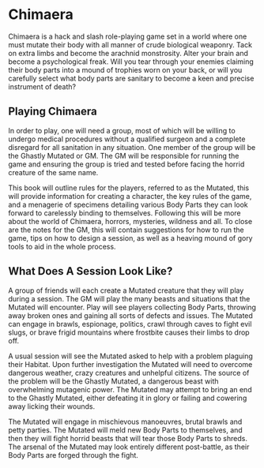 # Chimaera

Chimaera is a hack and slash role-playing game set in a world where one must mutate their body with all manner of crude biological weaponry. Tack on extra limbs and become the arachnid monstrosity. Alter your brain and become a psychological freak. Will you tear through your enemies claiming their body parts into a mound of trophies worn on your back, or will you carefully select what body parts are sanitary to become a keen and precise instrument of death?

## Playing Chimaera

In order to play, one will need a group, most of which will be willing to undergo medical procedures without a qualified surgeon and a complete disregard for all sanitation in any situation. One member of the group will be the Ghastly Mutated or GM. The GM will be responsible for running the game and ensuring the group is tried and tested before facing the horrid creature of the same name.

This book will outline rules for the players, referred to as the Mutated, this will provide information for creating a character, the key rules of the game, and a menagerie of specimens detailing various Body Parts they can look forward to carelessly binding to themselves. Following this will be more about the world of Chimaera, horrors, mysteries, wildness and all. To close are the notes for the GM, this will contain suggestions for how to run the game, tips on how to design a session, as well as a heaving mound of gory tools to aid in the whole process.

## What Does A Session Look Like?

A group of friends will each create a Mutated creature that they will play during a session. The GM will play the many beasts and situations that the Mutated will encounter. Play will see players collecting Body Parts, throwing away broken ones and gaining all sorts of defects and issues. The Mutated can engage in brawls, espionage, politics, crawl through caves to fight evil slugs, or brave frigid mountains where frostbite causes their limbs to drop off.

A usual session will see the Mutated asked to help with a problem plaguing their Habitat. Upon further investigation the Mutated will need to overcome dangerous weather, crazy creatures and unhelpful citizens. The source of the problem will be the Ghastly Mutated, a dangerous beast with overwhelming mutagenic power. The Mutated may attempt to bring an end to the Ghastly Mutated, either defeating it in glory or failing and cowering away licking their wounds.

The Mutated will engage in mischievous manoeuvres, brutal brawls and petty parties. The Mutated will meld new Body Parts to themselves, and then they will fight horrid beasts that will tear those Body Parts to shreds. The arsenal of the Mutated may look entirely different post-battle, as their Body Parts are forged through the fight.
